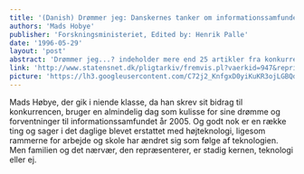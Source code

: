 ```yaml
---
title: '(Danish) Drømmer jeg: Danskernes tanker om informationssamfundet år 2005 '
authors: 'Mads Hobye'
publisher: 'Forskningsministeriet, Edited by: Henrik Palle'
date: '1996-05-29'
layout: 'post'
abstract: 'Drømmer jeg...? indeholder mere end 25 artikler fra konkurrencer om informationssamfundet år 2000. Artiklerne er et udpluk af de bedste bidrag fra begge konkurrencer. Bogen, som er udgivet af Forskningsministeriet, er inspirerende læsning, skrevet af en bred kreds af mennesker. Man præsenteres for et hav af eksempler på, hvorledes teknisk udvikling fremover kan gøre vores hverdag endnu bedre - og ikke mindst mere interessant.'
link: 'http://www.statensnet.dk/pligtarkiv/fremvis.pl?vaerkid=947&reprid=0&filid=14&iarkiv=1'
picture: 'https://lh3.googleusercontent.com/C72j2_KnfgxD0yiKuKR3ojLGBQdhJG9jM9bl0MBo6699kLt0ldPIlIh1VCvwiIgqhduGdZsnOM6z2A=s603'
---
```


Mads Høbye, der gik i niende klasse, da han skrev sit bidrag til konkurrencen, bruger en almindelig dag som kulisse for sine drømme og forventninger til informationssamfundet år 2005. Og godt nok er en række ting og sager i det daglige blevet erstattet med højteknologi, ligesom rammerne for arbejde og skole har ændret sig som følge af teknologien. Men familien og det nærvær, den repræsenterer, er stadig kernen, teknologi eller ej.
